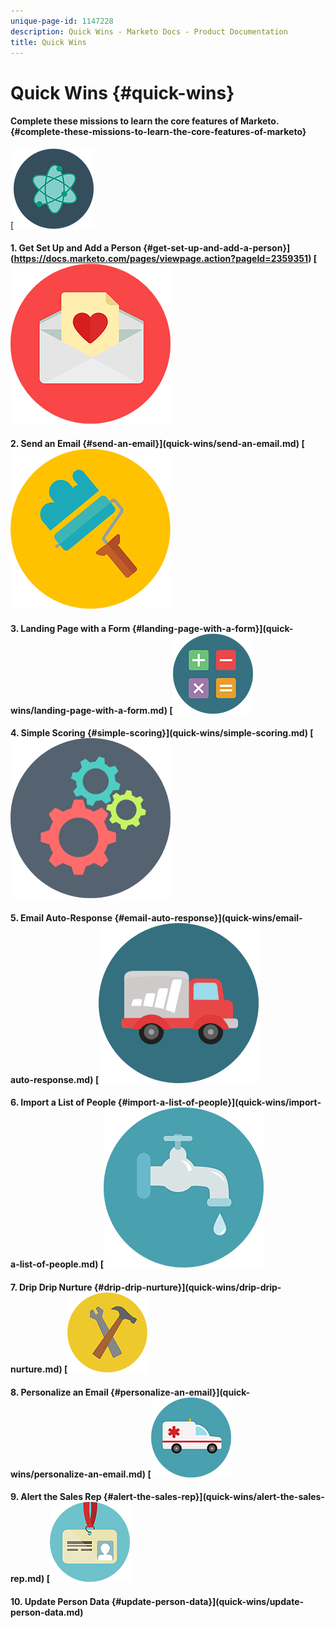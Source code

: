 ```yaml
---
unique-page-id: 1147228
description: Quick Wins - Marketo Docs - Product Documentation
title: Quick Wins
---
```


# Quick Wins {#quick-wins}

####  Complete these missions to learn the core features of Marketo.  {#complete-these-missions-to-learn-the-core-features-of-marketo}

[![](assets/education-science-12.png)  

#### 1. Get Set Up and Add a Person {#get-set-up-and-add-a-person}](https://docs.marketo.com/pages/viewpage.action?pageId=2359351)   [![](assets/valentine-day-10.png)  

#### 2. Send an Email  {#send-an-email}](quick-wins/send-an-email.md)   [![](assets/graphic-design-tools-19.png)  

#### 3. Landing Page with a Form {#landing-page-with-a-form}](quick-wins/landing-page-with-a-form.md)   [![](assets/office-31.png)  

#### 4. Simple Scoring {#simple-scoring}](quick-wins/simple-scoring.md)   [![](assets/technology-08.png)  

#### 5. Email Auto-Response  {#email-auto-response}](quick-wins/email-auto-response.md)   [![](assets/shopping-27.png)  

#### 6. Import a List of People {#import-a-list-of-people}](quick-wins/import-a-list-of-people.md)   [![](assets/ecology-14.png)  

#### 7. Drip Drip Nurture {#drip-drip-nurture}](quick-wins/drip-drip-nurture.md)   [![](assets/seo-44.png)  

#### 8. Personalize an Email {#personalize-an-email}](quick-wins/personalize-an-email.md)   [![](assets/medical-16.png)  

#### 9. Alert the Sales Rep {#alert-the-sales-rep}](quick-wins/alert-the-sales-rep.md)   [![](assets/office-23.png)  

#### 10. Update Person Data {#update-person-data}](quick-wins/update-person-data.md) 